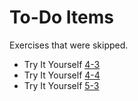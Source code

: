 # To-Do Items

Exercises that were skipped.

- Try It Yourself [4-3](/Chapter_4/TIY_4-3.html)
- Try It Yourself [4-4](/Chapter_4/TIY_4-4.html)
- Try It Yourself [5-3](/Chapter_5/TIY_5-3.js)